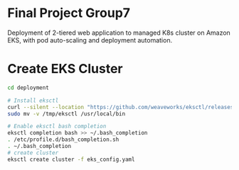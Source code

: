 # Final Project Group7
Deployment of 2-tiered web application to managed K8s cluster on Amazon EKS, with pod auto-scaling and deployment automation.

# Create EKS Cluster
```sh
cd deployment

# Install eksctl
curl --silent --location "https://github.com/weaveworks/eksctl/releases/latest/download/eksctl_$(uname -s)_amd64.tar.gz" | tar xz -C /tmp
sudo mv -v /tmp/eksctl /usr/local/bin

# Enable eksctl bash completion
eksctl completion bash >> ~/.bash_completion
. /etc/profile.d/bash_completion.sh
. ~/.bash_completion
# create cluster
eksctl create cluster -f eks_config.yaml
```
